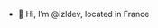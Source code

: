 - 👋 Hi, I’m @izldev, located in France


<!---
izldev/izldev is a ✨ special ✨ repository because its `README.md` (this file) appears on your GitHub profile.
You can click the Preview link to take a look at your changes.
--->
